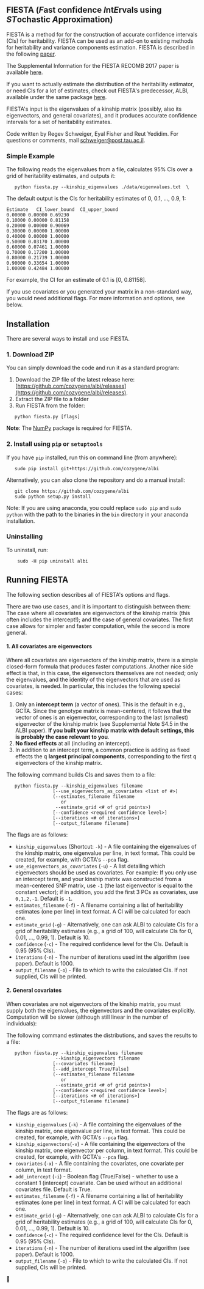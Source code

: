 ## FIESTA (*F*ast confidence *I*nt*E*rvals using *ST*ochastic *A*pproximation) 

FIESTA is a method for for the construction of accurate confidence intervals (CIs) for heritability. FIESTA can be used as an add-on to existing methods for heritability and variance components estimation. FIESTA is described in the following [paper]().

The Supplemental Information for the FIESTA RECOMB 2017 paper is available [here]().

If you want to actually estimate the distribution of the heritability estimator, or need CIs for a lot of estimates, check out FIESTA's predecessor, ALBI, available under the same package [here](ALBI.md).

FIESTA's input is the eigenvalues of a kinship matrix (possibly, also its eigenvectors, and general covariates), and it produces accurate confidence intervals for a set of heritability estimates.

Code written by Regev Schweiger, Eyal Fisher and Reut Yedidim. For questions or comments, mail [schweiger@post.tau.ac.il](mailto:schweiger@post.tau.ac.il).

### Simple Example

The following reads the eigenvalues from a file, calculates 95% CIs over a grid of heritability estimates, and outputs it:

```
   python fiesta.py --kinship_eigenvalues ./data/eigenvalues.txt  \
```

The default output is the CIs for heritability estimates of 0, 0.1, ..., 0.9, 1:

```
Estimate   CI_lower_bound  CI_upper_bound
0.00000	0.00000	0.69230
0.10000	0.00000	0.81158
0.20000	0.00000	0.90069
0.30000	0.00000	1.00000
0.40000	0.00000	1.00000
0.50000	0.03170	1.00000
0.60000	0.07461	1.00000
0.70000	0.17200	1.00000
0.80000	0.21739	1.00000
0.90000	0.33654	1.00000
1.00000	0.42484	1.00000
```

For example, the CI for an estimate of 0.1 is [0, 0.81158].

If you use covariates or you generated your matrix in a non-standard way, you would need additional flags. For more information and options, see below.

## Installation

There are several ways to install and use FIESTA.

### 1. Download ZIP

You can simply download the code and run it as a standard program:

1. Download the ZIP file of the latest release here: [https://github.com/cozygene/albi/releases](https://github.com/cozygene/albi/releases).
2. Extract the ZIP file to a folder
3. Run FIESTA from the folder:
```
   python fiesta.py [flags]
```

**Note**: The [NumPy](http://www.numpy.org/) package is required for FIESTA.

### 2. Install using `pip` or `setuptools`

If you have `pip` installed, run this on command line (from anywhere): 
```
   sudo pip install git+https://github.com/cozygene/albi
```

Alternatively, you can also clone the repository and do a manual install:
```
   git clone https://github.com/cozygene/albi
   sudo python setup.py install
```

Note: If you are using anaconda, you could replace `sudo pip` and `sudo python` with the path to the binaries in the `bin` directory in your anaconda installation.

### Uninstalling

To uninstall, run:
```
    sudo -H pip uninstall albi
```    
## Running FIESTA

The following section describes all of FIESTA's options and flags.

There are two use cases, and it is important to distinguish between them: The case where all covariates are eigenvectors of the kinship matrix (this often includes the intercept!); and the case of general covariates. The first case allows for simpler and faster computation, while the second is more general.

#### 1. All covariates are eigenvectors 

Where all covariates are eigenvectors of the kinship matrix, there is a simple closed-form formula that produces faster computations. Another nice side effect is that, in this case, the eigenvectors themselves are not needed; only the eigenvalues, and the identity of the eigenvectors that are used as covariates, is needed. In particular, this includes the following special cases:

1. Only an **intercept term** (a vector of ones). This is the default in e.g., GCTA. Since the genotype matrix is mean-centered, it follows that the vector of ones is an eigenvector, corresponding to the last (smallest) eigenvector of the kinship matrix (see Supplemental Note S4.5 in the ALBI paper). **If you built your kinship matrix with default settings, this is probably the case relevant to you**.
2. **No fixed effects** at all (including an intercept). 
3. In addition to an intercept term, a common practice is adding as fixed effects the q **largest principal components**, corresponding to the first q eigenvectors of the kinship matrix.

The following command builds CIs and saves them to a file:
```
   python fiesta.py --kinship_eigenvalues filename
                 [--use_eigenvectors_as_covariates <list of #>]
                 (--estimates_filename filename
                    or
                  --estimate_grid <# of grid points>)
                 [--confidence <required confidence level>] 
                 [--iterations <# of iterations>] 
                 [--output_filename filename]
```

The flags are as follows:

* `kinship_eigenvalues` (Shortcut: `-k`) - A file containing the eigenvalues of the kinship matrix, one eigenvalue per line, in text format. This could be created, for example, with GCTA's `--pca` flag.
* `use_eigenvectors_as_covariates` (`-u`) - A list detailing which eigenvectors should be used as covariates. For example: If you only use an intercept term, and your kinship matrix was constructed from a mean-centered SNP matrix, use `-1` (the last eigenvector is equal to the constant vector); if in addition, you add the first 3 PCs as covariates, use `0,1,2,-1`. Default is `-1`.
* `estimates_filename` (`-f`) - A filename containing a list of heritability estimates (one per line) in text format. A CI will be calculated for each one. 
* `estimate_grid` (`-g`) - Alternatively, one can ask ALBI to calculate CIs for a grid of heritability estimates (e.g., a grid of 100, will calculate CIs for 0, 0.01, ..., 0.99, 1). Default is 10.
* `confidence` (`-c`) - The required confidence level for the CIs. Default is 0.95 (95% CIs).
* `iterations` (`-n`) - The number of iterations used int the algorithm (see paper). Default is 1000.
* `output_filename` (`-o`) - File to which to write the calculated CIs. If not supplied, CIs will be printed.

#### 2. General covariates

When covariates are not eigenvectors of the kinship matrix, you must supply both the eigenvalues, the eigenvectors and the covariates explicitly. Computation will be slower (although still linear in the number of individuals):

The following command estimates the distributions, and saves the results to a file:
```
   python fiesta.py --kinship_eigenvalues filename
                  --kinship_eigenvectors filename
                 [--covariates filename]
                 [--add_intercept True/False]
                 (--estimates_filename filename
                    or
                  --estimate_grid <# of grid points>)
                 [--confidence <required confidence level>] 
                 [--iterations <# of iterations>] 
                 [--output_filename filename]
```

The flags are as follows:

* `kinship_eigenvalues` (`-k`) - A file containing the eigenvalues of the kinship matrix, one eigenvalue per line, in text format. This could be created, for example, with GCTA's `--pca` flag.
* `kinship_eigenvectors`(`-v`) - A file containing the eigenvectors of the kinship matrix, one eigenvector per column, in text format. This could be created, for example, with GCTA's `--pca` flag.
* `covariates` (`-x`) - A file containing the covariates, one covariate per column, in text format. 
* `add_intercept` (`-i`) - Boolean flag (True/False) - whether to use a constant 1 (intercept) covariate. Can be used without an additional covariates file. Default is True.
* `estimates_filename` (`-f`) - A filename containing a list of heritability estimates (one per line) in text format. A CI will be calculated for each one. 
* `estimate_grid` (`-g`) - Alternatively, one can ask ALBI to calculate CIs for a grid of heritability estimates (e.g., a grid of 100, will calculate CIs for 0, 0.01, ..., 0.99, 1). Default is 10.
* `confidence` (`-c`) - The required confidence level for the CIs. Default is 0.95 (95% CIs).
* `iterations` (`-n`) - The number of iterations used int the algorithm (see paper). Default is 1000.
* `output_filename` (`-o`) - File to which to write the calculated CIs. If not supplied, CIs will be printed.

:hamster:
